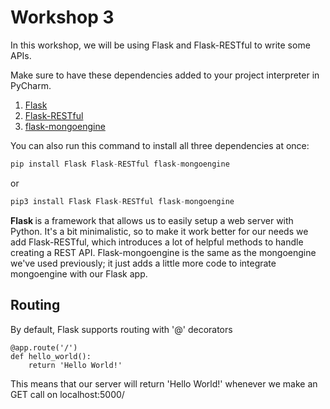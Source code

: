 # Workshop 3

In this workshop, we will be using Flask and Flask-RESTful to write some APIs.

Make sure to have these dependencies added to your project interpreter in PyCharm.

 1. [Flask](https://flask.palletsprojects.com/en/1.1.x/)
 2. [Flask-RESTful](https://flask-rescful.readthedocs.io/en/latest/)
 3. [flask-mongoengine](https://docs.mongoengine.org/projects/flask-mongoengine/en/latest/)

You can also run this command to install all three dependencies at once:

```python
pip install Flask Flask-RESTful flask-mongoengine
```

or

```python
pip3 install Flask Flask-RESTful flask-mongoengine
```

 <b> Flask </b> is a framework that allows us to easily setup a web server with Python. It's a bit minimalistic, so to make it work better for our needs we add Flask-RESTful, which introduces a lot of helpful methods to handle creating a REST API. Flask-mongoengine is the same as the mongoengine we've used previously; it just adds a little more code to integrate mongoengine with our Flask app.
 ## Routing 
By default, Flask supports routing with '@' decorators
```
@app.route('/')
def hello_world():
    return 'Hello World!'
```

This means that our server will return 'Hello World!' whenever we make an GET call on localhost:5000/
